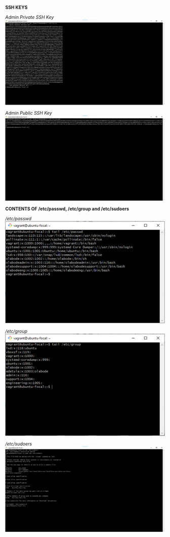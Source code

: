 **SSH KEYS**

_Admin Private SSH Key_
![Admin private ssh key](./images/admin-private-sshkey.png "admin private ssh key")

_Admin Public SSH Key_
![Admin public ssh key](./images/admin-public-sshkey.png "admin public ssh key")



**CONTENTS OF /etc/passwd, /etc/group and /etc/sudoers**

_/etc/passwd_
![/etc/passwd](./images/etc-passwd.png "/etc/passwd")

_/etc/group_
![/etc/group](./images/etc-group.png "/etc/group")

_/etc/sudoers_
![/etc/sudoers](./images/etc-sudoers.png "etc/sudoers")